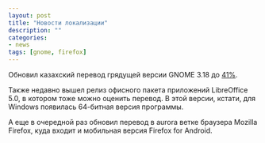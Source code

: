 ```yaml
---
layout: post
title: "Новости локализации"
description: ""
categories:
- news
tags: [gnome, firefox]
---
```


Обновил казахский перевод грядущей версии GNOME 3.18 до [41%](https://l10n.gnome.org/languages/kk/gnome-3-18/ui/).

Также недавно вышел релиз офисного пакета приложений LibreOffice 5.0, в котором тоже можно оценить перевод. В этой версии, кстати, для Windows появилась 64-битная версия программы.

А еще в очередной раз обновил перевод в aurora ветке браузера Mozilla Firefox, куда входит и мобильная версия Firefox for Android.

